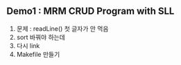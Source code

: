 ## Demo1 : MRM CRUD Program with SLL
1. 문제 : readLine() 첫 글자가 안 먹음
2. sort 바꿔야 하는데
3. 다시 link
4. Makefile 만들기
